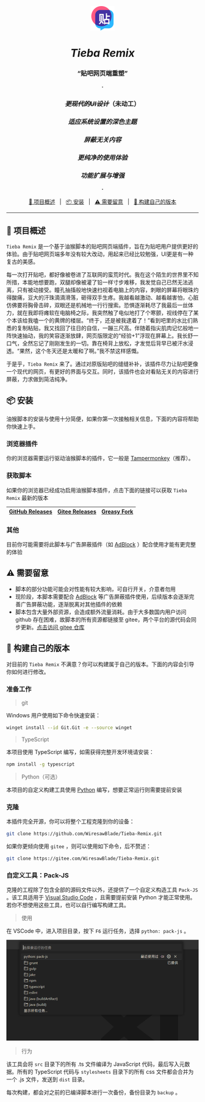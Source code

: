 <div align="center">

![](images/main/icon64.png)

</div>

<div align="center">

# *Tieba Remix*

### “贴吧网页端重塑”

**·**

### ~~*更现代的UI设计*~~（未动工）

### *适应系统设置的深色主题*

### *屏蔽无关内容*

### *更纯净的使用体验*

### *功能扩展与增强*

**·**

[📙 项目概述](#-项目概述)&nbsp;&nbsp;&nbsp;|&nbsp;&nbsp;
[📦 安装](#-安装)&nbsp;&nbsp;&nbsp;|&nbsp;&nbsp;
[⚠ 需要留意](#-需要留意)&nbsp;&nbsp;&nbsp;|&nbsp;&nbsp;
[🔧 构建自己的版本](#-构建自己的版本)

</div>

---

## 📙 项目概述

`Tieba Remix` 是一个基于油猴脚本的贴吧网页端插件，旨在为贴吧用户提供更好的体验。由于贴吧网页端多年没有较大改动，用起来已经比较勉强，UI更是有一种复古的美感。

每一次打开贴吧，都好像被卷进了互联网的蛮荒时代。我在这个陌生的世界里不知所措，本能地想要跑，双腿却像被灌了铅一样寸步难移，我发觉自己已然无法逃离，只有被动接受。瞳孔抽搐般地快速扫视着电脑上的内容，刺眼的屏幕将眼珠灼得酸痛，豆大的汗珠滴滴滑落，砸得双手生疼。我越看越激动、越看越害怕，心脏仿佛要将胸骨击碎，双眼还是机械地一行行搜索。恐惧逐渐耗尽了我最后一丝体力，就在我即将瘫软在电脑椅之际，我突然触了电似地打了个寒颤，视线停在了某个本该给我嗑一个的黄牌的楼层。“终于，还是被我逮着了！”看到吧里的水比们熟悉的复制粘贴，我又找回了往日的自信，一蹦三尺高。伴随着指尖肌肉记忆般地一阵快速抽动，我的笑容逐渐放肆，网页版限定的“经验+1”浮现在屏幕上。我长舒一口气，全然忘记了刚刚发生的一切。靠在椅背上放松，才发觉后背早已被汗水浸透。“果然，这个冬天还是太暖和了啊。”我不禁这样感慨。

于是乎，`Tieba Remix` 来了。通过对原版贴吧的缝缝补补，该插件尽力让贴吧更像一个现代的网页，有更好的界面与交互。同时，该插件也会对看贴无关的内容进行屏蔽，力求做到简洁纯净。

## 📦 安装

油猴脚本的安装与使用十分简便，如果你第一次接触相关信息，下面的内容将帮助你快速上手。

### 浏览器插件

你的浏览器需要运行驱动油猴脚本的插件，它一般是 [Tampermonkey](https://www.tampermonkey.net/)（推荐）。

### 获取脚本

如果你的浏览器已经成功启用油猴脚本插件，点击下面的链接可以获取 `Tieba Remix` 最新的版本

| [GitHub Releases](https://github.com/WiresawBlade/Tieba-Remix/releases) | [Gitee Releases](https://gitee.com/WiresawBlade/Tieba-Remix/releases) | [Greasy Fork](https://greasyfork.org/zh-CN/scripts/460113-tieba-remix) |
| -------------------------------------------------------------------------------------------------- | ------------------------------------------------------------------------------------- | ---------------------------------------------------------------------- |

### 其他
目前你可能需要将此脚本与广告屏蔽插件（如 [AdBlock](https://getadblock.com/) ）配合使用才能有更完整的体验

## ⚠ 需要留意

+ 脚本的部分功能可能会对性能有较大影响，可自行开关，介意者勿用
+ 现阶段，本脚本需要配合 [AdBlock](https://getadblock.com/) 等广告屏蔽插件使用，后续版本会逐渐完善广告屏蔽功能，逐渐脱离对其他插件的依赖
+ 脚本包含大量外部资源，会造成额外流量消耗。由于大多数国内用户访问 github 存在困难，故脚本的所有资源都链接至 gitee，两个平台的源代码会同步更新。[点击访问 gitee 仓库](https://gitee.com/WiresawBlade/Tieba-Remix)

## 🔧 构建自己的版本

对目前的 `Tieba Remix` 不满意？你可以构建属于自己的版本。下面的内容会引导你如何进行修改。

### 准备工作

> git

Windows 用户使用如下命令快速安装：

```bash
winget install --id Git.Git -e --source winget
```

> TypeScript
  
本项目使用 TypeScript 编写，如需获得完整开发环境请安装：

```bash
npm install -g typescript
```

> Python（可选）
  
本项目的自定义构建工具使用 [Python](https://www.python.org/) 编写，想要正常运行则需要提前安装

### 克隆

本插件完全开源，你可以将整个工程克隆到你的设备：

```bash
git clone https://github.com/WiresawBlade/Tieba-Remix.git
```

如果你更倾向使用 `gitee` ，则可以使用如下命令，后不赘述：
```bash
git clone https://gitee.com/WiresawBlade/Tieba-Remix.git
```

### 自定义工具：Pack-JS

克隆的工程除了包含全部的源码文件以外，还提供了一个自定义构造工具 `Pack-JS` 。该工具适用于 [Visual Studio Code](https://code.visualstudio.com/) ，且需要提前安装 Python 才能正常使用。若你不想使用这些工具，也可以自行编写构建工具。

> 使用

在 VSCode 中，进入项目目录，按下 `F6` 运行任务，选择 `python: pack-js` 。

![F6 任务列表](images/docs/devtools-0.png)

> 行为

该工具会将 `src` 目录下的所有 .ts 文件编译为 JavaScript 代码，最后写入元数据。所有的 TypeScript 代码与 `stylesheets` 目录下的所有 css 文件都会合并为一个 .js 文件，发送到 `dist` 目录。

每次构建，都会对之前的已编译脚本进行一次备份，备份目录为 `backup` 。
